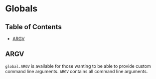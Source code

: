 Globals
=======

## Table of Contents
* [ARGV](#argv)

## ARGV

`global.ARGV` is available for those wanting to be able to provide custom command line arguments. `ARGV` contains all command line arguments.
